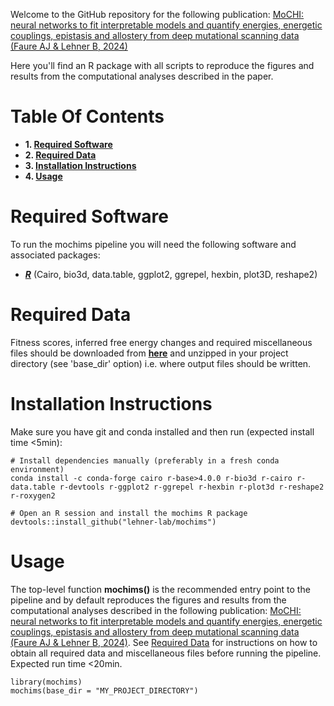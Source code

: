 Welcome to the GitHub repository for the following publication: [MoCHI: neural networks to fit interpretable models and quantify energies, energetic couplings, epistasis and allostery from deep mutational scanning data (Faure AJ & Lehner B, 2024)](https://www.biorxiv.org/content/10.1101/2024.01.21.575681)

Here you'll find an R package with all scripts to reproduce the figures and results from the computational analyses described in the paper.

# Table Of Contents

* **1. [Required Software](#required-software)**
* **2. [Required Data](#required-data)**
* **3. [Installation Instructions](#installation-instructions)**
* **4. [Usage](#usage)**

# Required Software

To run the mochims pipeline you will need the following software and associated packages:

* **[_R_](https://www.r-project.org/)** (Cairo, bio3d, data.table, ggplot2, ggrepel, hexbin, plot3D, reshape2)

# Required Data

Fitness scores, inferred free energy changes and required miscellaneous files should be downloaded from **[here](https://crgcnag-my.sharepoint.com/:u:/g/personal/afaure_crg_es/ETbGDjFqLJtAipclgbtAltMBd-0ybdUDhz1XEUvMuMQ33g?e=l3ODlg)** and unzipped in your project directory (see 'base_dir' option) i.e. where output files should be written.

# Installation Instructions

Make sure you have git and conda installed and then run (expected install time <5min):

```
# Install dependencies manually (preferably in a fresh conda environment)
conda install -c conda-forge cairo r-base>4.0.0 r-bio3d r-cairo r-data.table r-devtools r-ggplot2 r-ggrepel r-hexbin r-plot3d r-reshape2 r-roxygen2

# Open an R session and install the mochims R package
devtools::install_github("lehner-lab/mochims")
```

# Usage

The top-level function **mochims()** is the recommended entry point to the pipeline and by default reproduces the figures and results from the computational analyses described in the following publication: [MoCHI: neural networks to fit interpretable models and quantify energies, energetic couplings, epistasis and allostery from deep mutational scanning data (Faure AJ & Lehner B, 2024)](https://www.biorxiv.org/content/10.1101/2024.01.21.575681). See [Required Data](#required-data) for instructions on how to obtain all required data and miscellaneous files before running the pipeline. Expected run time <20min.

```
library(mochims)
mochims(base_dir = "MY_PROJECT_DIRECTORY")
```
